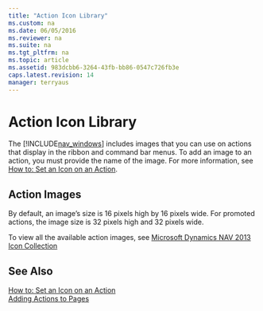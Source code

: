 ```yaml
---
title: "Action Icon Library"
ms.custom: na
ms.date: 06/05/2016
ms.reviewer: na
ms.suite: na
ms.tgt_pltfrm: na
ms.topic: article
ms.assetid: 983dcbb6-3264-43fb-bb86-0547c726fb3e
caps.latest.revision: 14
manager: terryaus
---
```

# Action Icon Library
The [!INCLUDE[nav_windows](includes/nav_windows_md.md)] includes images that you can use on actions that display in the ribbon and command bar menus. To add an image to an action, you must provide the name of the image. For more information, see [How to: Set an Icon on an Action](../Topic/How%20to:%20Set%20an%20Icon%20on%20an%20Action.md).  
  
## Action Images  
 By default, an image’s size is 16 pixels high by 16 pixels wide. For promoted actions, the image size is 32 pixels high and 32 pixels wide.  
  
 To view all the available action images, see [Microsoft Dynamics NAV 2013 Icon Collection](http://go.microsoft.com/fwlink/?LinkID=394623)  
  
## See Also  
 [How to: Set an Icon on an Action](../Topic/How%20to:%20Set%20an%20Icon%20on%20an%20Action.md)   
 [Adding Actions to Pages](Adding-Actions-to-Pages.md)